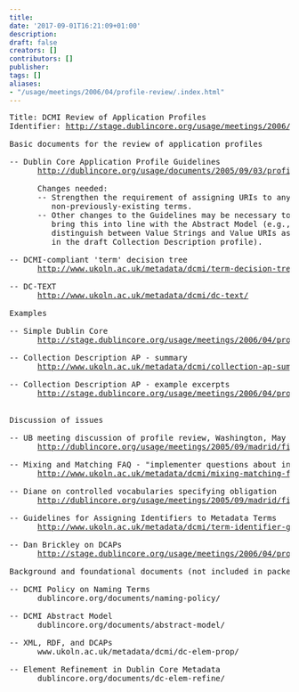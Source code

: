 ```yaml
---
title: 
date: '2017-09-01T16:21:09+01:00'
description: 
draft: false
creators: []
contributors: []
publisher: 
tags: []
aliases:
- "/usage/meetings/2006/04/profile-review/.index.html"
---
```


<pre>
Title: DCMI Review of Application Profiles
Identifier: <a href="http://stage.dublincore.org/usage/meetings/2006/04/profile-review/index.shtml">http://stage.dublincore.org/usage/meetings/2006/04/profile-review/</a>

Basic documents for the review of application profiles

-- Dublin Core Application Profile Guidelines
      <a href="http://dublincore.org/usage/documents/2005/09/03/profile-guidelines/">http://dublincore.org/usage/documents/2005/09/03/profile-guidelines/</a>

      Changes needed:
      -- Strengthen the requirement of assigning URIs to any
         non-previously-existing terms.
      -- Other changes to the Guidelines may be necessary to
         bring this into line with the Abstract Model (e.g., to
         distinguish between Value Strings and Value URIs as 
         in the draft Collection Description profile).

-- DCMI-compliant 'term' decision tree
      <a href="http://www.ukoln.ac.uk/metadata/dcmi/term-decision-tree/">http://www.ukoln.ac.uk/metadata/dcmi/term-decision-tree/</a>

-- DC-TEXT
      <a href="http://www.ukoln.ac.uk/metadata/dcmi/dc-text/">http://www.ukoln.ac.uk/metadata/dcmi/dc-text/</a>

Examples

-- Simple Dublin Core
      <a href="http://stage.dublincore.org/usage/meetings/2006/04/profile-review/dcsimple/index.html">http://stage.dublincore.org/usage/meetings/2006/04/profile-review/dcsimple/index.html</a>

-- Collection Description AP - summary
      <a href="http://www.ukoln.ac.uk/metadata/dcmi/collection-ap-summary/">http://www.ukoln.ac.uk/metadata/dcmi/collection-ap-summary/</a>

-- Collection Description AP - example excerpts
      <a href="http://stage.dublincore.org/usage/meetings/2006/04/profile-review/examples/index.html">http://stage.dublincore.org/usage/meetings/2006/04/profile-review/examples/index.html</a>
      

Discussion of issues

-- UB meeting discussion of profile review, Washington, May 2005
      <a href="http://dublincore.org/usage/meetings/2005/09/madrid/files/2005-07-19.profile-review.txt">http://dublincore.org/usage/meetings/2005/09/madrid/files/2005-07-19.profile-review.txt</a>

-- Mixing and Matching FAQ - "implementer questions about incorporating XML semantics"
      <a href="http://www.ukoln.ac.uk/metadata/dcmi/mixing-matching-faq/">http://www.ukoln.ac.uk/metadata/dcmi/mixing-matching-faq/</a>

-- Diane on controlled vocabularies specifying obligation
      <a href="http://dublincore.org/usage/meetings/2005/09/madrid/files/2005-08-06.diane-on-dcap-guidelines.txt">http://dublincore.org/usage/meetings/2005/09/madrid/files/2005-08-06.diane-on-dcap-guidelines.txt</a>

-- Guidelines for Assigning Identifiers to Metadata Terms
      <a href="http://www.ukoln.ac.uk/metadata/dcmi/term-identifier-guidelines/">http://www.ukoln.ac.uk/metadata/dcmi/term-identifier-guidelines/</a>

-- Dan Brickley on DCAPs
      <a href="http://stage.dublincore.org/usage/meetings/2006/04/profile-review/2005-10-05.danbri-dcap-draft.txt">http://stage.dublincore.org/usage/meetings/2006/04/profile-review/2005-10-05.danbri-dcap-draft.txt</a>

Background and foundational documents (not included in packet)

-- DCMI Policy on Naming Terms
      dublincore.org/documents/naming-policy/

-- DCMI Abstract Model
      dublincore.org/documents/abstract-model/

-- XML, RDF, and DCAPs
      www.ukoln.ac.uk/metadata/dcmi/dc-elem-prop/

-- Element Refinement in Dublin Core Metadata
      dublincore.org/documents/dc-elem-refine/

</pre>
